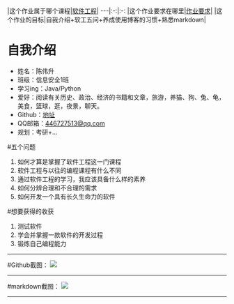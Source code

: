 |这个作业属于哪个课程|[软件工程](https://edu.cnblogs.com/campus/gdgy/informationsecurity1812)|
---|:-:|:-:
|这个作业要求在哪里|[作业要求](https://edu.cnblogs.com/campus/gdgy/informationsecurity1812/homework/11156)|
|这个作业的目标|自我介绍+软工五问+养成使用博客的习惯+熟悉markdown|

# 自我介绍
- 姓名：陈伟升
- 班级：信息安全1班
- 学习ing：Java/Python
- 爱好：阅读有关历史、政治、经济的书籍和文章，旅游，养猫、狗、兔、龟，美食，篮球，逛，夜景，聊天。
- Github：[地址](https://github.com/4672513gg)
- QQ邮箱：446727513@qq.com
- 规划：考研+...

#五个问题
 1. 如何才算是掌握了软件工程这一门课程
 2. 软件工程与以往的编程课程有什么不同
 3. 通过软件工程的学习，我应该具备什么样的素养
 4. 如何分辨合理和不合理的需求
 5. 如何开发一个具有长久生命力的软件

#想要获得的收获
1. 测试软件
2. 学会并掌握一款软件的开发过程
3. 锻炼自己编程能力
___ 

#Github截图：
![](https://img2020.cnblogs.com/blog/2149383/202009/2149383-20200911174904237-1496642711.png)
___ 

#markdown截图：
![](https://img2020.cnblogs.com/blog/2149383/202009/2149383-20200911175145012-1821103414.png)
___ 

